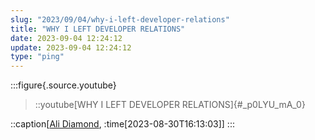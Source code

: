 ```yaml
---
slug: "2023/09/04/why-i-left-developer-relations"
title: "WHY I LEFT DEVELOPER RELATIONS"
date: 2023-09-04 12:24:12
update: 2023-09-04 12:24:12
type: "ping"
---
```


:::figure{.source.youtube}
> ::youtube[WHY I LEFT DEVELOPER RELATIONS]{#_p0LYU_mA_0}
>
::caption[[Ali Diamond](https://www.youtube.com/watch?v=_p0LYU_mA_0), :time[2023-08-30T16:13:03]]
:::
